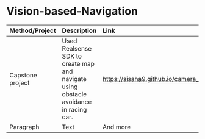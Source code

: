 # Vision-based-Navigation

| Method/Project     | Description | Link     |
| :---        |    :---- |          :---- |
| Capstone project      | Used Realsense SDK to create map and navigate using obstacle avoidance in racing car.       | https://sisaha9.github.io/camera_mapping_navigation_website/reports/dsc180b_team_1_project_report.pdf   |
| Paragraph   | Text        | And more      |
